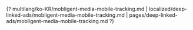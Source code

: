 {? multilang/ko-KR/mobligent-media-mobile-tracking.md | localized/deep-linked-ads/mobligent-media-mobile-tracking.md | pages/deep-linked-ads/mobligent-media-mobile-tracking.md ?}
